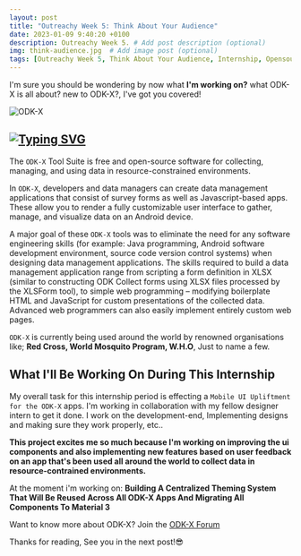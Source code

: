```yaml
---
layout: post
title: "Outreachy Week 5: Think About Your Audience"
date: 2023-01-09 9:40:20 +0100
description: Outreachy Week 5. # Add post description (optional)
img: think-audience.jpg  # Add image post (optional)
tags: [Outreachy Week 5, Think About Your Audience, Internship, Opensource, ODK-X]
---
```


I'm sure you should be wondering by now what **I'm working on?** what ODK-X is all about? new to ODK-X?, I've got you covered!


![ODK-X]({{site.baseurl}}/assets/img/odk.png)
## [![Typing SVG](https://readme-typing-svg.demolab.com?font=Fira+Code&size=45&pause=1000&color=06151C&width=460&height=66&lines=What+Is+ODK-X+%3F)](https://git.io/typing-svg)

The ``ODK-X`` Tool Suite is free and open-source software for collecting, managing, and using data in resource-constrained environments.

In ``ODK-X``, developers and data managers can create data management applications that consist of survey forms as well as Javascript-based apps. These allow you to render a fully customizable user interface to gather, manage, and visualize data on an Android device.

A major goal of these ``ODK-X`` tools was to eliminate the need for any software engineering skills (for example: Java programming, Android software development environment, source code version control systems) when designing data management applications. The skills required to build a data management application range from scripting a form definition in XLSX (similar to constructing ODK Collect forms using XLSX files processed by the XLSForm tool), to simple web programming – modifying boilerplate HTML and JavaScript for custom presentations of the collected data. Advanced web programmers can also easily implement entirely custom web pages.

``ODK-X`` is currently being used around the world by renowned organisations like; **Red Cross, World Mosquito Program, W.H.O**, Just to name a few.


## What I'll Be Working On During This Internship
My overall task for this internship period is effecting a ``Mobile UI Upliftment for the ODK-X`` apps. I'm working in collaboration with my fellow designer intern to get it done. I work on the development-end, Implementing designs and making sure they work properly, etc..

**This project excites me so much because I'm working on improving the ui components and also implementing new features based on user feedback on an app that's been used all around the world to collect data in resource-contrained environments.**

At the moment i'm working on: **Building A Centralized Theming System That Will Be Reused Across All ODK-X Apps And Migrating All Components To Material 3**

Want to know more about ODK-X? Join the [ODK-X Forum](https://forum.odk-x.org/)

Thanks for reading, See you in the next post!😎
